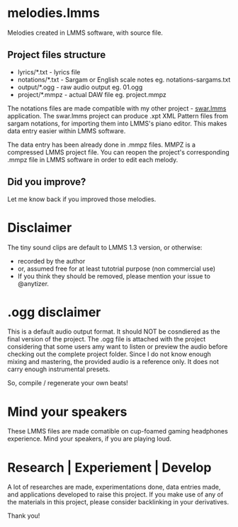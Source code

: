 # melodies.lmms
Melodies created in LMMS software, with source file.

## Project files structure
* lyrics/*.txt - lyrics file
* notations/*.txt - Sargam or English scale notes eg. notations-sargams.txt
* output/*.ogg - raw audio output eg. 01.ogg
* project/*.mmpz - actual DAW file eg. project.mmpz

The notations files are made compatible with my other project - [swar.lmms](https://github.com/anytizer/swar.lmms) application.
The swar.lmms project can produce .xpt XML Pattern files from sargam notations, for importing them into LMMS's piano editor.
This makes data entry easier within LMMS software.

The data entry has been already done in .mmpz files.
MMPZ is a compressed LMMS project file. You can reopen the project's corresponding .mmpz file in LMMS software in order to edit each melody.

## Did you improve?
Let me know back if you improved those melodies.

# Disclaimer
The tiny sound clips are default to LMMS 1.3 version, or otherwise:
* recorded by the author
* or, assumed free for at least tutotrial purpose (non commercial use)
* If you think they should be removed, please mention your issue to @anytizer.

# .ogg disclaimer
This is a default audio output format. It should NOT be cosndiered as the final version of the project. The .ogg file is attached with the project considering that some users amy want to listen or preview the audio before checking out the complete project folder. Since I do not know enough mixing and mastering, the provided audio is a reference only. It does not carry enough instrumental presets.

So, compile / regenerate your own beats!

# Mind your speakers
These LMMS files are made comatible on cup-foamed gaming headphones experience.
Mind your speakers, if you are playing loud.

# Research | Experiement | Develop
A lot of researches are made, experimentations done, data entries made, and applications developed to raise this project.
If you make use of any of the materials in this project, please consider backlinking in your derivatives.

Thank you!
